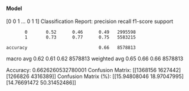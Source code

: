 #### Model
[0 0 1 ... 0 1 1]
Classification Report:
              precision    recall  f1-score   support

           0       0.52      0.46      0.49   2995598
           1       0.73      0.77      0.75   5583215

    accuracy                           0.66   8578813
   macro avg       0.62      0.61      0.62   8578813
weighted avg       0.65      0.66      0.66   8578813

Accuracy: 0.6626260532780001
Confusion Matrix:
[[1368156 1627442]
 [1266826 4316389]]
Confusion Matrix (%):
[[15.94808046 18.97047995]
 [14.76691472 50.31452486]]
